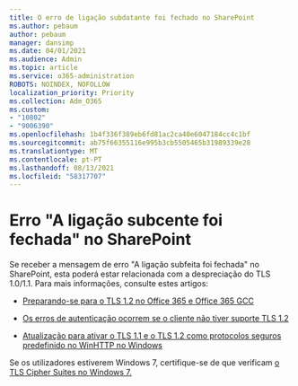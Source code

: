 ```yaml
---
title: O erro de ligação subdatante foi fechado no SharePoint
ms.author: pebaum
author: pebaum
manager: dansimp
ms.date: 04/01/2021
ms.audience: Admin
ms.topic: article
ms.service: o365-administration
ROBOTS: NOINDEX, NOFOLLOW
localization_priority: Priority
ms.collection: Adm_O365
ms.custom:
- "10802"
- "9006390"
ms.openlocfilehash: 1b4f336f389eb6fd81ac2ca40e6047184cc4c1bf
ms.sourcegitcommit: ab75f66355116e995b3cb5505465b31989339e28
ms.translationtype: MT
ms.contentlocale: pt-PT
ms.lasthandoff: 08/13/2021
ms.locfileid: "58317707"
---
```

# <a name="the-underlying-connection-was-closed-error-in-sharepoint"></a>Erro "A ligação subcente foi fechada" no SharePoint

Se receber a mensagem de erro "A ligação subfeita foi fechada" no SharePoint, esta poderá estar relacionada com a despreciação do TLS 1.0/1.1. Para mais informações, consulte estes artigos:

- [Preparando-se para o TLS 1.2 no Office 365 e Office 365 GCC](https://docs.microsoft.com/microsoft-365/compliance/prepare-tls-1.2-in-office-365)

- [Os erros de autenticação ocorrem se o cliente não tiver suporte TLS 1.2](https://review.docs.microsoft.com/sharepoint/troubleshoot/administration/authentication-errors-tls12-support)

- [Atualização para ativar o TLS 1.1 e o TLS 1.2 como protocolos seguros predefinido no WinHTTP no Windows](https://support.microsoft.com/topic/update-to-enable-tls-1-1-and-tls-1-2-as-default-secure-protocols-in-winhttp-in-windows-c4bd73d2-31d7-761e-0178-11268bb10392)

Se os utilizadores estiverem Windows 7, certifique-se de que verificam [o TLS Cipher Suites no Windows 7.](https://docs.microsoft.com/windows/win32/secauthn/tls-cipher-suites-in-windows-7)